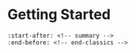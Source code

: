 Getting Started
=============

```{include} ../README.md
:start-after: <!-- summary -->
:end-before: <!-- end-classics -->
```